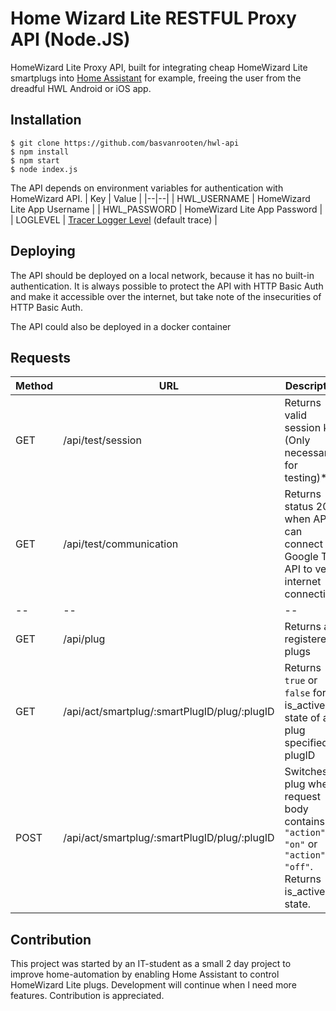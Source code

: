 # Home Wizard Lite RESTFUL Proxy API (Node.JS)
HomeWizard Lite Proxy API, built for integrating cheap HomeWizard Lite smartplugs into [Home Assistant](https://www.home-assistant.io/) for example, freeing the user from the dreadful HWL Android or iOS app.

## Installation

    $ git clone https://github.com/basvanrooten/hwl-api
    $ npm install
    $ npm start
    $ node index.js

The API depends on environment variables for authentication with HomeWizard API.
| Key | Value |
|--|--|
| HWL_USERNAME | HomeWizard Lite App Username |
| HWL_PASSWORD | HomeWizard Lite App Password |
| LOGLEVEL | [Tracer Logger Level](https://github.com/baryon/tracer#customize-output-format)  (default trace) |

## Deploying
The API should be deployed on a local network, because it has no built-in authentication. It is always possible to protect the API with HTTP Basic Auth and make it accessible over the internet, but take note of the insecurities of HTTP Basic Auth.

The API could also be deployed in a docker container

## Requests
|Method | URL | Description |
| -- | -- | -- |
| GET | /api/test/session | Returns valid session key (Only necessary for testing)* |
| GET | /api/test/communication | Returns status 200 when API can connect to Google Test API to verify internet connectivity |
| -- | -- | -- |
| GET | /api/plug | Returns all registered plugs |
| GET | /api/act/smartplug/:smartPlugID/plug/:plugID | Returns `true` or `false` for is_active state of a plug specified by plugID |
| POST | /api/act/smartplug/:smartPlugID/plug/:plugID | Switches plug when request body contains `"action": "on"` or `"action": "off"`. Returns is_active state.

## Contribution
This project was started by an IT-student as a small 2 day project to improve home-automation by enabling Home Assistant to control HomeWizard Lite plugs. Development will continue when I need more features. Contribution is appreciated.